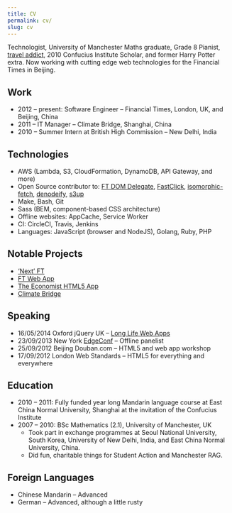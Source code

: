 ```yaml
---
title: CV
permalink: cv/
slug: cv
---
```

Technologist, University of Manchester Maths graduate, Grade 8 Pianist, [travel addict](https://www.facebook.com/photo.php?v=103878763725&set=vb.501043725&type=2&theater), 2010 Confucius Institute Scholar, and former Harry Potter extra. Now working with cutting edge web technologies for the Financial Times in Beijing.

## Work

- 2012 – present: Software Engineer – Financial Times, London, UK, and Beijing, China
- 2011 – IT Manager – Climate Bridge, Shanghai, China
- 2010 – Summer Intern at British High Commission – New Delhi, India

## Technologies

- AWS (Lambda, S3, CloudFormation, DynamoDB, API Gateway, and more)
- Open Source contributor to: [FT DOM Delegate](https://github.com/ftlabs/ftdomdelegate), [FastClick](https://github.com/ftlabs/fastclick), [isomorphic-fetch](https://github.com/matthew-andrews/isomorphic-fetch), [denodeify](https://github.com/matthew-andrews/denodeify), [s3up](https://github.com/matthew-andrews/s3up)
- Make, Bash, Git
- Sass (BEM, component-based CSS architecture)
- Offline websites: AppCache, Service Worker
- CI: CircleCI, Travis, Jenkins
- Languages: JavaScript (browser and NodeJS), Golang, Ruby, PHP

## Notable Projects

- [‘Next’ FT](https://next.ft.com/__opt-in?via=matta)
- [FT Web App](http://labs.ft.com/articles/the-ft-web-app/)
- [The Economist HTML5 App](http://labs.ft.com/articles/the-economist/)
- [Climate Bridge](https://mattandre.ws/portfolio/climate-bridge/)

## Speaking

- 16/05/2014 Oxford jQuery UK – [Long Life Web Apps](http://matthew-andrews.github.io/talk-long-life-web-apps/)
- 23/09/2013 New York [EdgeConf](http://edgeconf.com/2013-nyc/schedule.html) – Offline panelist
- 25/09/2012 Beijing Douban.com – HTML5 and web app workshop
- 17/09/2012 London Web Standards – HTML5 for everything and everywhere

## Education

- 2010 – 2011: Fully funded year long Mandarin language course at East China Normal University, Shanghai at the invitation of the Confucius Institute
- 2007 – 2010: BSc Mathematics (2.1), University of Manchester, UK
	- Took part in exchange programmes at Seoul National University, South Korea, University of New Delhi, India, and East China Normal University, China.
	- Did fun, charitable things for Student Action and Manchester RAG.

## Foreign Languages

- Chinese Mandarin – Advanced
- German – Advanced, although a little rusty
